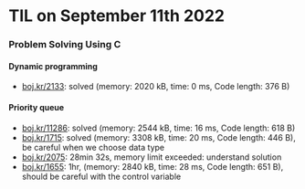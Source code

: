 # **TIL on September 11th 2022**
### Problem Solving Using C
#### Dynamic programming
- [boj.kr/2133](../../../Problem%20Solving/boj/Dynamic%20programming/2133-09-10-2022.cpp): solved (memory: 2020 kB, time: 0 ms, Code length: 376 B)

#### Priority queue
- [boj.kr/11286](../../../Problem%20Solving/boj/Priority%20queue/11286-09-11-2022.cpp): solved (memory: 2544 kB, time: 16 ms, Code length: 618 B)
- [boj.kr/1715](../../../Problem%20Solving/boj/Priority%20queue/1715-09-11-2022.cpp): solved (memory: 3308 kB, time: 20 ms, Code length: 446 B), be careful when we choose data type
- [boj.kr/2075](../../../Problem%20Solving/boj/Priority%20queue/2075-09-11-2022.cpp): 28min 32s, memory limit exceeded: understand solution
- [boj.kr/1655](../../../Problem%20Solving/boj/Priority%20queue/1655-09-11-2022.cpp): 1hr, (memory: 2840 kB, time: 28 ms, Code length: 651 B), should be careful with the control variable 